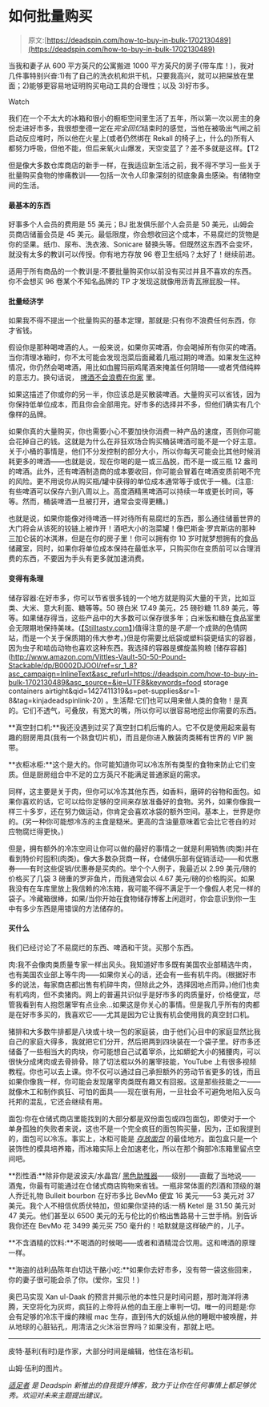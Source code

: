 # 如何批量购买

> 原文:[https://deadspin.com/how-to-buy-in-bulk-1702130489](https://deadspin.com/how-to-buy-in-bulk-1702130489)

当我和妻子从 600 平方英尺的公寓搬进 1000 平方英尺的房子(带车库！)，我对几件事特别兴奋:1)有了自己的洗衣机和烘干机，只要我高兴，就可以把屎放在里面；2)能够更容易地证明购买电动工具的合理性；以及 3)好市多。

Watch

我们在一个不太大的冰箱和很小的橱柜空间里生活了五年，所以第一次以房主的身份走进好市多，我很想奎德一定在*完全回忆*结束时的感觉，当他在被吸出气闸之前启动反应堆时，所以他在火星上(或者仍然绑在 Rekall 的椅子上，什么的)所有人都努力呼吸，但他不能，但后来氧火山爆发，天空变蓝了？差不多就是这样。【T2

但是像大多数仓库商店的新手一样，在我适应新生活之前，我不得不学习一些关于批量购买食物的惨痛教训——包括一次令人印象深刻的彻底象鼻虫感染。有储物空间的生活。

#### **最基本的东西**

好事多个人会员的费用是 55 美元；BJ 批发俱乐部个人会员是 50 美元，山姆会员商店储蓄会员是 45 美元。最低限度，你会想收回这个成本，不易腐烂的货物是你的坚果。纸巾、尿布、洗衣液、Sonicare 替换头等。但既然这东西不会变坏，就没有太多的教训可以传授。你有地方存放 96 卷卫生纸吗？太好了！继续前进。

适用于所有商品的一个教训是:不要批量购买你以前没有买过并且不喜欢的东西。你不会想买 96 卷某个不知名品牌的 TP 才发现这就像用沥青瓦擦屁股一样。

#### **批量经济学**

如果我不得不提出一个批量购买的基本定理，那就是:只有你不浪费任何东西，你才省钱。

假设你是那种喝啤酒的人。一般来说，如果你买啤酒，你会喝掉所有你买的啤酒。当你清理冰箱时，你不太可能会发现泡菜后面藏着几瓶过期的啤酒。如果发生这种情况，你仍然会喝啤酒，用比如血腥玛丽鸡尾酒来掩盖任何阴暗——或者凭借纯粹的意志力。换句话说， [啤酒不会浪费在你家](http://adequateman.deadspin.com/12-ways-to-rescue-bad-beer-1703660346) 里。

如果这描述了你或你的另一半，你应该总是买散装啤酒。大量购买可以省钱，因为你保持低单位成本，而且你会全部用完。好市多的选择并不多，但他们确实有几个像样的品牌。

如果你真的大量购买，你也需要小心不要加快你消费一种产品的速度，否则你可能会花掉自己的钱。这就是为什么在非狂欢场合购买桶装啤酒可能不是一个好主意。关于小桶的事情是，他们不分发控制的部分大小，所以你每天可能会比其他时候消耗更多的啤酒——也就是说，现在你喝的是一或三品脱，而不是一或三瓶 12 盎司的啤酒。此外，还有啤酒制造商的成本要收回，你可能会冒着在啤酒变质前喝不完的风险。更不用说你从购买瓶/罐中获得的单位成本通常等于或优于一桶。(注意:有些啤酒可以保存六到八周以上。高度酒精黑啤酒可以持续一年或更长时间，等等。然而，桶装啤酒一旦被打开，通常会变得更糟。)

也就是说，如果你能像对待啤酒一样对待所有易腐烂的东西，那么通往储蓄世界的大门将会从该死的铰链上被炸开！酒吧大小的泡菜罐！像巴斯金·罗宾斯店的那种三加仑装的冰淇淋，但是在你的房子里！你可以拥有你 10 岁时就梦想拥有的食品储藏室，同时，如果你将单位成本保持在最低水平，只购买你在变质前可以合理消费的东西，不要因为手头有更多就加速消费。

#### **变得有条理**

储存容器:在好市多，你可以节省很多钱的一个地方就是购买大量的干货，比如豆类、大米、意大利面、糖等等。50 磅白米 17.49 美元，25 磅砂糖 11.89 美元，等等。如果储存得当，这些产品中的大多数可以保存很多年；白米饭和糖在食品室里会无限期地保持美味。([【Stilltasty.com】](http://stilltasty.com/))值得注意的是*不是*一个成熟的色情网站，而是一个关于保质期的伟大参考。)但是你需要比纸袋或塑料袋更结实的容器，因为虫子和啮齿动物也喜欢这种东西。我选择的容器是螺旋盖狗粮 [储存容器](http://www.amazon.com/Vittles-Vault-50-50-Pound-Stackable/dp/B0002DJOOI/ref=sr_1_8?asc_campaign=InlineText&asc_refurl=https://deadspin.com/how-to-buy-in-bulk-1702130489&asc_source=&ie=UTF8&keywords=food storage containers airtight&qid=1427411319&s=pet-supplies&sr=1-8&tag=kinjadeadspinlink-20) 。生活帮:它们也可以用来做人类的食物！是真的。它们不透气，可叠放，有宽大的嘴，所以你可以很容易地挖出你需要的东西。

**真空封口机:**我还没遇到过买了真空封口机后悔的人。它不仅是使用起来最有趣的厨房用具(我有一个熟食切片机)，而且是你进入散装肉类稀有世界的 VIP 腕带。

**衣柜冰柜:**这个是大的。你可能知道你可以冷冻所有类型的食物来防止它们变质。但是厨房组合中不足的立方英尺不能满足普通家庭的需求。

同样，这主要是关于肉，但你可以冷冻其他东西，如香料，磨碎的谷物和面包。如果你喜欢的话，它可以给你足够的空间来存放准备好的食物。另外，如果你像我一样三十多岁，还在努力做运动，你肯定会喜欢冰袋的额外空间。基本上，世界是你的。(另一种你可能想冷冻的主食是糙米。更高的含油量意味着它会比它苍白的对应物腐烂得更快。)

但是，拥有额外的冷冻空间让你可以做的最好的事情之一就是利用销售(肉类)并在看到特价时囤积(肉类)。像大多数杂货商一样，仓储俱乐部有促销活动——和优惠券——有时这些促销/优惠券是买肉的。举个个人例子，我最近以 2.99 美元/磅的价格买了几袋 3 磅重的罗非鱼片，而我通常会以 4.67 美元/磅的价格购买。如果我没有在车库里放上我信赖的冷冻箱，我可能不得不满足于一个像假人老兄一样的袋子。冷藏箱很棒，如果/当你开始在食物储存博客上闲逛时，你会意识到你一生中有多少东西是用错误的方法储存的。

#### 买什么

我们已经讨论了不易腐烂的东西、啤酒和干货。买那个东西。

肉:我不会像肉类质量专家一样出风头。我知道好市多既有美国农业部精选牛肉，也有美国农业部上等牛肉——如果你关心的话，还会有一些有机牛肉。(根据好市多的说法，每家商店都出售有机碎牛肉，但除此之外，选择因地点而异。)他们也卖有机鸡肉，但不卖猪肉。网上的普遍共识似乎是好市多的肉质量好，价格便宜，尽管我看到有人抱怨屠宰有点业余...如果这是你关心的事情。但是我几乎所有的肉都是在好市多买的，我喜欢它——尤其是因为它让我有机会使用我的真空封口机。

猪排和大多数牛排都是八块或十块一包的家庭装，由于他们心目中的家庭显然比我自己的家庭大得多，我就把它们分开，然后把两到四块装在一个袋子里。好市多还储备了一些相当大的肉块，你可能想自己试着宰杀，比如蟒蛇大小的猪腰肉，可以很快分成烤肉或去骨排骨。除了切法棍以外的屠宰技能，YouTube 上有很多视频教程。你也可以去上课。你不仅可以通过自己承担额外的劳动节省更多的钱，而且如果你像我一样，你可能会发现屠宰肉类既有趣又有回报。这是那些技能之一——就像木工和制作疯狂、可怕的面具——现在很有用，一旦社会不可避免地陷入反乌托邦的混乱，它还会继续有用。

面包:你在仓储式商店里能找到的大部分都是双份面包或四包面包，即使对于一个单身孤独的失败者来说，这也不是一个完全疯狂的面包购买量，因为，正如我提到的，面包可以冷冻。事实上，冰柜可能是 [*存放面包*](http://www.thekitchn.com/how-to-store-reheat-bread-advice-from-a-baker-175014) 的最佳地方。面包盒只是一个装饰性的模具培养箱，而冰箱实际上会加速老化，所以在那个胸部冷冻箱里留点空间吧。

**烈性酒:**除非你是波波夫/水晶宫/ [黑色助推器](http://www.reddit.com/r/pics/comments/12xpm8/i_have_searched_the_world_over_for_a_cheaper/)——级别——直截了当地说——酒鬼，你最有可能通过在仓储式商店购物来省钱。一瓶非常体面的烈酒和顶级的潮人乔迁礼物 Bulleit bourbon 在好市多比 BevMo 便宜 16 美元——53 美元对 37 美元。我个人不相信优质伏特加，但如果你坚持的话:一柄 Ketel 是 31.50 美元对 47 美元。他们甚至以 6500 美元的无与伦比的价格出售路易十三世手柄。别告诉我你还在 BevMo 花 3499 美元买 750 毫升的！哈默就是这样破产的，儿子。

**不含酒精的饮料:**不喝酒的时候喝——或者和酒精混合饮用。这和啤酒的原理一样。

**海盗的战利品陈年白切达干酪小吃:**如果你去好市多，没有带一袋这些回来，你的妻子很可能会杀了你。(爱你，宝贝！)

奥巴马实现 Xan ul-Daak 的预言并揭示他的本性只是时间问题，那时海洋将沸腾，天空将化为灰烬，疯狂的上帝将从他的血王座上审判一切。唯一的问题是:你会有足够的冷冻干燥的辣椒 mac 生存，直到伟大的妖蛆从他的睡眠中被唤醒，并从地球的心脏钻孔，用清洁之火沐浴世界吗？如果没有，那就上吧。

* * *

皮特·基利(有时)是作家，大部分时间是编辑，他住在洛杉矶。

山姆·伍利的图片。

[*适足者*](http://adequateman.deadspin.com/) *是 Deadspin 新推出的自我提升博客，致力于让你在任何事情上都足够优秀。欢迎对未来主题提出建议。*